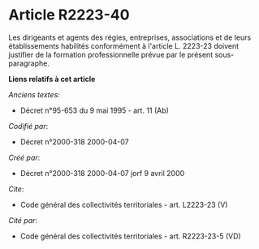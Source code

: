 # Article R2223-40

Les dirigeants et agents des régies, entreprises, associations et de leurs établissements habilités conformément à l'article
L. 2223-23 doivent justifier de la formation professionnelle prévue par le présent sous-paragraphe.

**Liens relatifs à cet article**

_Anciens textes_:

  - Décret n°95-653 du 9 mai 1995 - art. 11 (Ab)

_Codifié par_:

  - Décret n°2000-318 2000-04-07

_Créé par_:

  - Décret n°2000-318 2000-04-07 jorf 9 avril 2000

_Cite_:

  - Code général des collectivités territoriales - art. L2223-23 (V)

_Cité par_:

  - Code général des collectivités territoriales - art. R2223-23-5 (VD)
